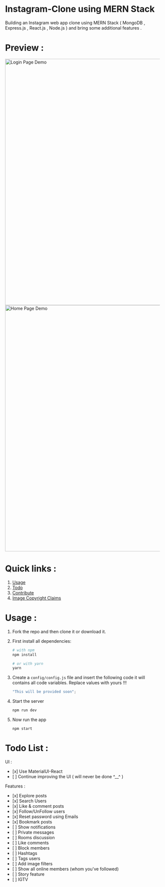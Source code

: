 # Instagram-Clone using MERN Stack

Building an Instagram web app clone using MERN Stack ( MongoDB , Express.js , React.js , Node.js ) and bring some additional features .

# Preview :

<img src="https://github.com/TheLordA/Instagram-Web-App-MERN-Stack-Clone/blob/master/Demo/LoginPageDemo.PNG" alt="Login Page Demo" width="800">

<img src="https://github.com/TheLordA/Instagram-Web-App-MERN-Stack-Clone/blob/master/Demo/HomePageDemo.PNG" alt="Home Page Demo" width="800">

# Quick links :

1. [Usage](#usage)
2. [Todo](#todo)
3. [Contribute](#contribute)
4. [Image Copyright Claims](#image-copyright-claims)

# Usage :

1. Fork the repo and then clone it or download it.

2. First install all dependencies:

     ```bash
     # with npm
     npm install

     # or with yarn
     yarn
     ```

3. Create a `config/config.js` file and insert the following code it will contains all code variables. Replace values with yours !!!

     ```javascript
     "This will be provided soon";
     ```

4. Start the server
     ```javascript
     npm run dev
     ```
5. Now run the app
     ```javacript
     npm start
     ```

# Todo List :

UI :

-    [x] Use MaterialUI-React
-    [ ] Continue improving the UI ( will never be done ^\_\_^ )

Features :

-    [x] Explore posts
-    [x] Search Users
-    [x] Like & comment posts
-    [x] Follow/UnFollow users
-    [x] Reset password using Emails
-    [x] Bookmark posts
-    [ ] Show notifications
-    [ ] Private messages
-    [ ] Rooms discussion
-    [ ] Like comments
-    [ ] Block members
-    [ ] Hashtags
-    [ ] Tags users
-    [ ] Add image filters
-    [ ] Show all online members (whom you've followed)
-    [ ] Story feature
-    [ ] IGTV

